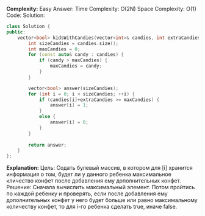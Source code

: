 **Complexity:** Easy
Answer:
	Time Complexity: O(2N)
	Space Complexity: O(1)
Code:
Solution:
```cpp
class Solution {
public:
    vector<bool> kidsWithCandies(vector<int>& candies, int extraCandies) {
        int sizeCandies = candies.size();
        int maxCandies = 0;
        for (const auto& candy : candies) {
            if (candy > maxCandies) {
                maxCandies = candy;
            }
        }

        vector<bool> answer(sizeCandies);
        for (int i = 0; i < sizeCandies; ++i) {
            if (candies[i]+extraCandies >= maxCandies) {
                answer[i] = 1;
            }
            else {
                answer[i] = 0;
            }
        }
  
        return answer;
    }
};
```
**Explanation:**
	Цель: Содать булевый массив, в котором для [i] хранится информация о том, будет ли у данного ребенка максимальное кличество конфет после добавления ему дополнительных конфет.
	Решение: Сначала вычислить максимальный элемент.
	Потом пройтись по каждой ребенку и проверять, если после добавления ему дополнительных конфет у него будет больше или равно максимальному количеству конфет, то для i-го ребенка сделать true, иначе false.